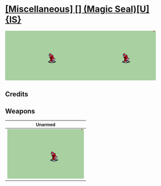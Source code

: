 # [\[Miscellaneous\] \[\] \(Magic Seal\)\[U\]{IS}](./)

<img src="./8.%20Unarmed/Unarmed_000.png" alt="[Miscellaneous] [] (Magic Seal)[U]{IS} standing" />

## Credits



## Weapons


|Unarmed |
|  :---: |
| <img alt="Unarmed animation" src="./8.%20Unarmed/Unarmed.gif" /> |

